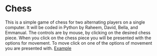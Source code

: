 # Chess
This is a simple game of chess for two alternating players on a single computer.
It will be coded in Python by Raheem, David, Bella, and Emmanual.
The controls are by mouse, by clicking on the
desired chess piece. When you click on the chess
piece you will be presented with the options for movement.
To move click on one of the options of movement you are presented with.
[Example](https://github.com/The-tiny-asian/chess/blob/master/ChessGUI.png)
